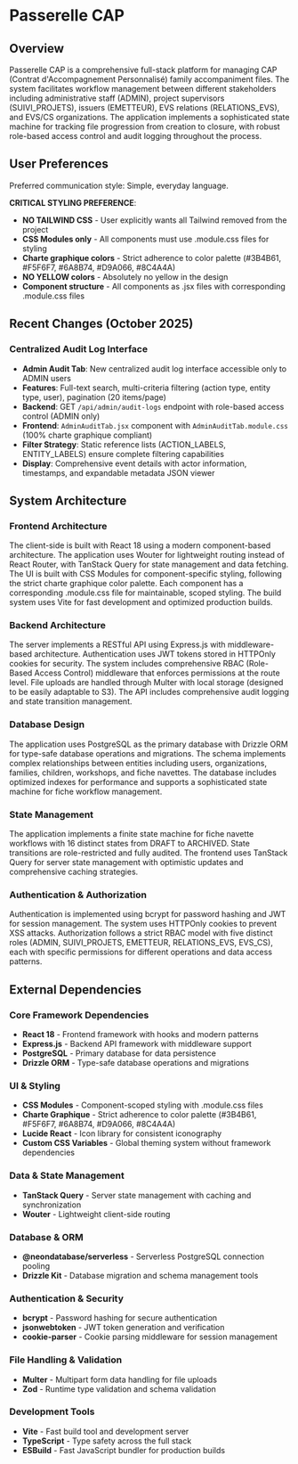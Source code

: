 # Passerelle CAP

## Overview

Passerelle CAP is a comprehensive full-stack platform for managing CAP (Contrat d'Accompagnement Personnalisé) family accompaniment files. The system facilitates workflow management between different stakeholders including administrative staff (ADMIN), project supervisors (SUIVI_PROJETS), issuers (EMETTEUR), EVS relations (RELATIONS_EVS), and EVS/CS organizations. The application implements a sophisticated state machine for tracking file progression from creation to closure, with robust role-based access control and audit logging throughout the process.

## User Preferences

Preferred communication style: Simple, everyday language.

**CRITICAL STYLING PREFERENCE**: 
- **NO TAILWIND CSS** - User explicitly wants all Tailwind removed from the project
- **CSS Modules only** - All components must use .module.css files for styling
- **Charte graphique colors** - Strict adherence to color palette (#3B4B61, #F5F6F7, #6A8B74, #D9A066, #8C4A4A)
- **NO YELLOW colors** - Absolutely no yellow in the design
- **Component structure** - All components as .jsx files with corresponding .module.css files

## Recent Changes (October 2025)

### Centralized Audit Log Interface
- **Admin Audit Tab**: New centralized audit log interface accessible only to ADMIN users
- **Features**: Full-text search, multi-criteria filtering (action type, entity type, user), pagination (20 items/page)
- **Backend**: GET `/api/admin/audit-logs` endpoint with role-based access control (ADMIN only)
- **Frontend**: `AdminAuditTab.jsx` component with `AdminAuditTab.module.css` (100% charte graphique compliant)
- **Filter Strategy**: Static reference lists (ACTION_LABELS, ENTITY_LABELS) ensure complete filtering capabilities
- **Display**: Comprehensive event details with actor information, timestamps, and expandable metadata JSON viewer

## System Architecture

### Frontend Architecture
The client-side is built with React 18 using a modern component-based architecture. The application uses Wouter for lightweight routing instead of React Router, with TanStack Query for state management and data fetching. The UI is built with CSS Modules for component-specific styling, following the strict charte graphique color palette. Each component has a corresponding .module.css file for maintainable, scoped styling. The build system uses Vite for fast development and optimized production builds.

### Backend Architecture
The server implements a RESTful API using Express.js with middleware-based architecture. Authentication uses JWT tokens stored in HTTPOnly cookies for security. The system includes comprehensive RBAC (Role-Based Access Control) middleware that enforces permissions at the route level. File uploads are handled through Multer with local storage (designed to be easily adaptable to S3). The API includes comprehensive audit logging and state transition management.

### Database Design
The application uses PostgreSQL as the primary database with Drizzle ORM for type-safe database operations and migrations. The schema implements complex relationships between entities including users, organizations, families, children, workshops, and fiche navettes. The database includes optimized indexes for performance and supports a sophisticated state machine for fiche workflow management.

### State Management
The application implements a finite state machine for fiche navette workflows with 16 distinct states from DRAFT to ARCHIVED. State transitions are role-restricted and fully audited. The frontend uses TanStack Query for server state management with optimistic updates and comprehensive caching strategies.

### Authentication & Authorization
Authentication is implemented using bcrypt for password hashing and JWT for session management. The system uses HTTPOnly cookies to prevent XSS attacks. Authorization follows a strict RBAC model with five distinct roles (ADMIN, SUIVI_PROJETS, EMETTEUR, RELATIONS_EVS, EVS_CS), each with specific permissions for different operations and data access patterns.

## External Dependencies

### Core Framework Dependencies
- **React 18** - Frontend framework with hooks and modern patterns
- **Express.js** - Backend API framework with middleware support
- **PostgreSQL** - Primary database for data persistence
- **Drizzle ORM** - Type-safe database operations and migrations

### UI & Styling
- **CSS Modules** - Component-scoped styling with .module.css files
- **Charte Graphique** - Strict adherence to color palette (#3B4B61, #F5F6F7, #6A8B74, #D9A066, #8C4A4A)
- **Lucide React** - Icon library for consistent iconography
- **Custom CSS Variables** - Global theming system without framework dependencies

### Data & State Management
- **TanStack Query** - Server state management with caching and synchronization
- **Wouter** - Lightweight client-side routing

### Database & ORM
- **@neondatabase/serverless** - Serverless PostgreSQL connection pooling
- **Drizzle Kit** - Database migration and schema management tools

### Authentication & Security
- **bcrypt** - Password hashing for secure authentication
- **jsonwebtoken** - JWT token generation and verification
- **cookie-parser** - Cookie parsing middleware for session management

### File Handling & Validation
- **Multer** - Multipart form data handling for file uploads
- **Zod** - Runtime type validation and schema validation

### Development Tools
- **Vite** - Fast build tool and development server
- **TypeScript** - Type safety across the full stack
- **ESBuild** - Fast JavaScript bundler for production builds